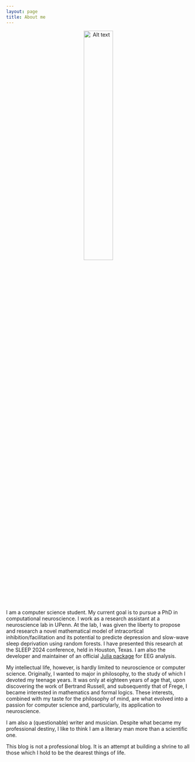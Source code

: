 ```yaml
---
layout: page
title: About me
---
```


<p align="center">
  <img src="https://i.ibb.co/hgSQhJ3/image-5ycn-Q91-D-1682375230573-raw.jpg" alt="Alt text" width="40%">
</p>

I am a computer science student. My current goal is to pursue a PhD in
computational neuroscience. I work as a research assistant at a neuroscience
lab in UPenn. At the lab, I was given the liberty to propose and research a
novel mathematical model of intracortical inhibition/facilitation and its
potential to predicte depression and slow-wave sleep deprivation using random
forests. I have presented this research at the SLEEP 2024 conference, held in
Houston, Texas. I am also the developer and maintainer of an official [Julia
package](https://slopezpereyra.github.io/EEGToolkit.jl/dev/) for EEG analysis.

My intellectual life, however, is hardly limited to neuroscience or computer
science. Originally, I wanted to major in philosophy, to the study of which I
devoted my teenage years. It was only at eighteen years of age that, upon
discovering the work of Bertrand Russell, and subsequently that of Frege, I
became interested in mathematics and formal logics. These interests, combined
with my taste for the philosophy of mind, are what evolved into a passion for
computer science and, particularly, its application to neuroscience.

I am also a (questionable) writer and musician. Despite what became my
professional destiny, I like to think I am a literary man more than a scientific
one.

This blog is not a professional blog. It is an attempt at building a shrine to
all those which I hold to be the dearest things of life.

</div>



